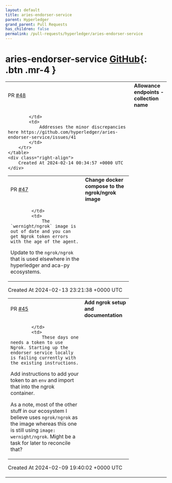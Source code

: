 ```yaml
---
layout: default
title: aries-endorser-service
parent: Hyperledger
grand_parent: Pull Requests
has_children: false
permalink: /pull-requests/hyperledger/aries-endorser-service
---
```


# aries-endorser-service <span class="fs-3 right-align">[GitHub](https://github.com/hyperledger/aries-endorser-service){: .btn .mr-4 }</span>


<div>
    <table>
        <tr>
            <td>
                PR <a href="https://github.com/hyperledger/aries-endorser-service/pull/48" class=".btn">#48</a>
            </td>
            <td>
                <b>
                    Allowance endpoints - collection name
                </b>
            </td>
        </tr>
        <tr>
            <td>
                
            </td>
            <td>
                Addresses the minor discrepancies here https://github.com/hyperledger/aries-endorser-service/issues/41
            </td>
        </tr>
    </table>
    <div class="right-align">
        Created At 2024-02-14 00:34:57 +0000 UTC
    </div>
</div>

<div>
    <table>
        <tr>
            <td>
                PR <a href="https://github.com/hyperledger/aries-endorser-service/pull/47" class=".btn">#47</a>
            </td>
            <td>
                <b>
                    Change docker compose to the ngrok/ngrok image
                </b>
            </td>
        </tr>
        <tr>
            <td>
                
            </td>
            <td>
                The `wernight/ngrok` image is out of date and you can get Ngrok token errors with the age of the agent.

Update to the `ngrok/ngrok` that is used elsewhere in the hyperledger and aca-py ecosystems. 
            </td>
        </tr>
    </table>
    <div class="right-align">
        Created At 2024-02-13 23:21:38 +0000 UTC
    </div>
</div>

<div>
    <table>
        <tr>
            <td>
                PR <a href="https://github.com/hyperledger/aries-endorser-service/pull/45" class=".btn">#45</a>
            </td>
            <td>
                <b>
                    Add ngrok setup and documentation
                </b>
            </td>
        </tr>
        <tr>
            <td>
                
            </td>
            <td>
                These days one needs a token to use Ngrok. Starting up the endorser service locally is failing currently with the existing instructions.

Add instructions to add your token to an `env` and import that into the ngrok container.

As a note, most of the other stuff in our ecosystem I believe uses `ngrok/ngrok` as the image whereas this one is still using `image: wernight/ngrok`. Might be a task for later to reconcile that?
            </td>
        </tr>
    </table>
    <div class="right-align">
        Created At 2024-02-09 19:40:02 +0000 UTC
    </div>
</div>


